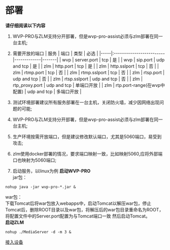 <!-- 部署 -->

# 部署
**请仔细阅读以下内容**
1. WVP-PRO与ZLM支持分开部署，但是wvp-pro-assist必须与zlm部署在同一台主机;
2. 需要开放的端口
| 服务  | 端口                       | 类型          | 必选    |
|-----|:-------------------------|-------------|-------|
| wvp | server.port              | tcp         | 是     |
| wvp | sip.port                 | udp and tcp | 是     |
| zlm | http.port                | tcp         | 是     |
| zlm | http.sslport             | tcp         | 否     |
| zlm | rtmp.port                | tcp         | 否     |
| zlm | rtmp.sslport             | tcp         | 否     |
| zlm | rtsp.port                | udp and tcp | 否     |
| zlm | rtsp.sslport             | udp and tcp | 否     |
| zlm | rtp_proxy.port           | udp and tcp | 单端口开放 |
| zlm | rtp.port-range(在wvp中配置)  | udp and tcp | 多端口开放 |

3. 测试环境部署建议所有服务部署在一台主机，关闭防火墙，减少因网络出现问题的可能;
4. WVP-PRO与ZLM支持分开部署，但是wvp-pro-assist必须与zlm部署在同一台主机;
5. 生产环境按需开放端口，但是建议修改默认端口，尤其是5060端口，易受到攻击;
6. zlm使用docker部署的情况，要求端口映射一致，比如映射5060,应将外部端口也映射为5060端口;
7. 启动服务，以linux为例
**启动WVP-PRO**  
jar包：
```shell
nohup java -jar wvp-pro-*.jar &
```
war包：  
下载Tomcat后将war包放入webapps中，启动Tomcat以解压war包，停止Tomcat后，删除ROOT目录以及war包，将解压后的war包目录重命名为ROOT，将配置文件中的Server.port配置为与Tomcat端口一致
然后启动Tomcat。  
**启动ZLM**
```shell
nohup ./MediaServer -d -m 3 &
```

[接入设备](./_content/ability/device.md)

